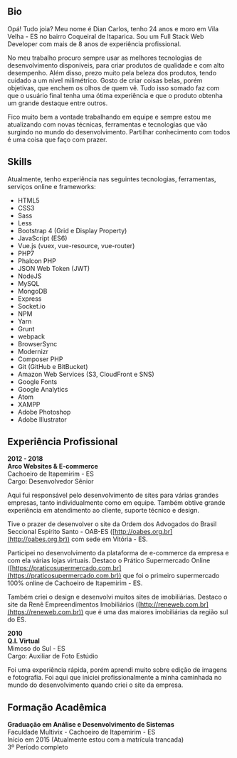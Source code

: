 Bio
---

Opá! Tudo joia? Meu nome é Dian Carlos, tenho 24 anos e moro em Vila Velha - ES no bairro Coqueiral de Itaparica. Sou um Full Stack Web Developer com mais de 8 anos de experiência profissional.

No meu trabalho procuro sempre usar as melhores tecnologias de desenvolvimento disponíveis, para criar produtos de qualidade e com alto desempenho. Além disso, prezo muito pela beleza dos produtos, tendo cuidado a um nível milimétrico. Gosto de criar coisas belas, porém objetivas, que enchem os olhos de quem vê. Tudo isso somado faz com que o usuário final tenha uma ótima experiência e que o produto obtenha um grande destaque entre outros.

Fico muito bem a vontade trabalhando em equipe e sempre estou me atualizando com novas técnicas, ferramentas e tecnologias que vão surgindo no mundo do desenvolvimento. Partilhar conhecimento com todos é uma coisa que faço com prazer.



Skills
------

Atualmente, tenho experiência nas seguintes tecnologias, ferramentas, serviços online e frameworks:

*   HTML5
*   CSS3
*   Sass
*   Less
*   Bootstrap 4 (Grid e Display Property)
*   JavaScript (ES6)
*   Vue.js (vuex, vue-resource, vue-router)
*   PHP7
*   Phalcon PHP
*   JSON Web Token (JWT)
*   NodeJS
*   MySQL
*   MongoDB
*   Express
*   Socket.io
*   NPM
*   Yarn
*   Grunt
*   webpack
*   BrowserSync
*   Modernizr
*   Composer PHP
*   Git (GitHub e BitBucket)
*   Amazon Web Services (S3, CloudFront e SNS)
*   Google Fonts
*   Google Analytics
*   Atom
*   XAMPP
*   Adobe Photoshop
*   Adobe Illustrator



Experiência Profissional
------------------------

**2012 - 2018**  
**Arco Websites & E-commerce**  
Cachoeiro de Itapemirim - ES  
Cargo: Desenvolvedor Sênior



Aqui fui responsável pelo desenvolvimento de sites para várias grandes empresas, tanto individualmente como em equipe. Também obtive grande experiência em atendimento ao cliente, suporte técnico e design.

Tive o prazer de desenvolver o site da Ordem dos Advogados do Brasil Seccional Espírito Santo - OAB-ES ([http://oabes.org.br](http://oabes.org.br)) com sede em Vitória - ES.

Participei no desenvolvimento da plataforma de e-commerce da empresa e com ela várias lojas virtuais. Destaco o Prático Supermercado Online ([https://praticosupermercado.com.br](https://praticosupermercado.com.br)) que foi o primeiro supermercado 100% online de Cachoeiro de Itapemirim - ES.

Também criei o design e desenvolvi muitos sites de imobiliárias. Destaco o site da Renê Empreendimentos Imobiliários ([http://reneweb.com.br](https://reneweb.com.br)) que é uma das maiores imobiliárias da região sul do ES.



**2010**  
**Q.I. Virtual**  
Mimoso do Sul - ES  
Cargo: Auxiliar de Foto Estúdio

Foi uma experiência rápida, porém aprendi muito sobre edição de imagens e fotografia. Foi aqui que iniciei profissionalmente a minha caminhada no mundo do desenvolvimento quando criei o site da empresa.



Formação Acadêmica
------------------

**Graduação em Análise e Desenvolvimento de Sistemas**  
Faculdade Multivix - Cachoeiro de Itapemirim - ES  
Início em 2015 (Atualmente estou com a matrícula trancada)  
3º Período completo
